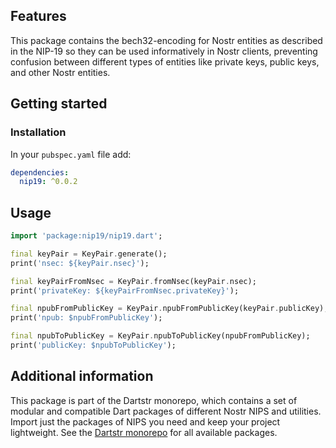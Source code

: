 <!--
This README describes the package. If you publish this package to pub.dev,
this README's contents appear on the landing page for your package.

For information about how to write a good package README, see the guide for
[writing package pages](https://dart.dev/tools/pub/writing-package-pages).

For general information about developing packages, see the Dart guide for
[creating packages](https://dart.dev/guides/libraries/create-packages)
and the Flutter guide for
[developing packages and plugins](https://flutter.dev/to/develop-packages).
-->

## Features

This package contains the bech32-encoding for Nostr entities as described in the NIP-19 so they can be used informatively in Nostr clients, preventing confusion between different types of entities like private keys, public keys, and other Nostr entities.

## Getting started

### Installation

In your `pubspec.yaml` file add:

```yaml
dependencies:
  nip19: ^0.0.2
```

## Usage

```dart
import 'package:nip19/nip19.dart';

final keyPair = KeyPair.generate();
print('nsec: ${keyPair.nsec}');

final keyPairFromNsec = KeyPair.fromNsec(keyPair.nsec);
print('privateKey: ${keyPairFromNsec.privateKey}');

final npubFromPublicKey = KeyPair.npubFromPublicKey(keyPair.publicKey);
print('npub: $npubFromPublicKey');

final npubToPublicKey = KeyPair.npubToPublicKey(npubFromPublicKey);
print('publicKey: $npubToPublicKey');
```

## Additional information

This package is part of the Dartstr monorepo, which contains a set of modular and compatible Dart packages of different Nostr NIPS and utilities. Import just the packages of NIPS you need and keep your project lightweight. See the [Dartstr monorepo](https://github.com/kumulynja/dartstr) for all available packages.

